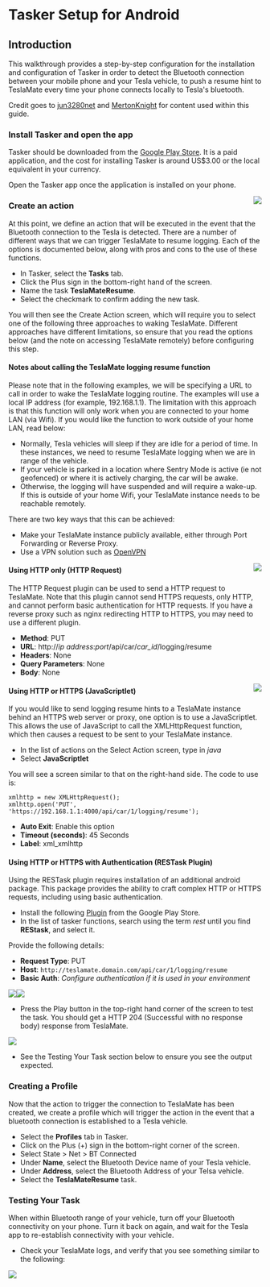 # Tasker Setup for Android

## Introduction

This walkthrough provides a step-by-step configuration for the installation and configuration of Tasker in order to detect the Bluetooth connection between your mobile phone and your Tesla vehicle, to push a resume hint to TeslaMate every time your phone connects locally to Tesla's bluetooth.

Credit goes to [jun3280net](https://github.com/jun3280net) and [MertonKnight](https://github.com/MertonKnight) for content used within this guide. 

### Install Tasker and open the app

Tasker should be downloaded from the [Google Play Store](https://play.google.com/store). It is a paid application, and the cost for  installing Tasker is around US$3.00 or the local equivalent in your currency. 

Open the Tasker app once the application is installed on your phone.

<img align="right" src="docs/images/tasker-create-action.png" />

### Create an action

At this point, we define an action that will be executed in the event that the Bluetooth connection to the Tesla is detected. There are a number of different ways that we can trigger TeslaMate to resume logging. Each of the options is documented below, along with pros and cons to the use of these functions.

   * In Tasker, select the **Tasks** tab.
   * Click the Plus sign in the bottom-right hand of the screen.
   * Name the task **TeslaMateResume**.
   * Select the checkmark to confirm adding the new task.

You will then see the Create Action screen, which will require you to select one of the following three approaches to waking TeslaMate. Different approaches have different limitations, so ensure that you read the options below (and the note on accessing TeslaMate remotely) before configuring this step.

#### Notes about calling the TeslaMate logging resume function

Please note that in the following examples, we will be specifying a URL to call in order to wake the TeslaMate logging routine. The examples will use a local IP address (for example, 192.168.1.1). The limitation with this approach is that this function will only work when you are connected to your home LAN (via Wifi). If you would like the function to work outside of your home LAN, read below:

   * Normally, Tesla vehicles will sleep if they are idle for a period of time. In these instances, we need to resume TeslaMate logging when we are in range of the vehicle.
   * If your vehicle is parked in a location where Sentry Mode is active (ie not geofenced) or where it is actively charging, the car will be awake.
   * Otherwise, the logging will have suspended and will require a wake-up. If this is outside of your home Wifi, your TeslaMate instance needs to be reachable remotely.
   
There are two key ways that this can be achieved:

   * Make your TeslaMate instance publicly available, either through Port Forwarding or Reverse Proxy.
   * Use a VPN solution such as [OpenVPN](https://github.com/adriankumpf/teslamate/issues/102#issuecomment-531497214)

<img align="right" src="docs/images/tasker-http.png" />

#### Using HTTP only (HTTP Request)

The HTTP Request plugin can be used to send a HTTP request to TeslaMate. Note that this plugin cannot send HTTPS requests, only HTTP, and cannot perform basic authentication for HTTP requests. If you have a reverse proxy such as nginx redirecting HTTP to HTTPS, you may need to use a different plugin.

   * **Method**: PUT
   * **URL**: http://*ip address*:*port*/api/car/*car_id*/logging/resume
   * **Headers**: None
   * **Query Parameters**: None
   * **Body**: None

<img align="right" src="docs/images/tasker-scriptlet.png" />

#### Using HTTP or HTTPS (JavaScriptlet)

If you would like to send logging resume hints to a TeslaMate instance behind an HTTPS web server or proxy, one option is to use a JavaScriptlet. This allows the use of JavaScript to call the XMLHttpRequest function, which then causes a request to be sent to your TeslaMate instance.

  * In the list of actions on the Select Action screen, type in *java*
  * Select **JavaScriptlet**

You will see a screen similar to that on the right-hand side. The code to use is:

```
xmlhttp = new XMLHttpRequest();
xmlhttp.open('PUT', 'https://192.168.1.1:4000/api/car/1/logging/resume');
```

  * **Auto Exit**: Enable this option
  * **Timeout (seconds)**: 45 Seconds
  * **Label**: xml_xmlhttp

#### Using HTTP or HTTPS with Authentication (RESTask Plugin)

Using the RESTask plugin requires installation of an additional android package. This package provides the ability to craft complex HTTP or HTTPS requests, including using basic authentication.

  * Install the following [Plugin](https://play.google.com/store/apps/details?id=com.freehaha.restask&hl=en_US) from the Google Play Store.
  * In the list of tasker functions, search using the term *rest* until you find **REStask**, and select it.

Provide the following details:

  * **Request Type**: PUT
  * **Host**: ```http://teslamate.domain.com/api/car/1/logging/resume```
  * **Basic Auth**: *Configure authentication if it is used in your environment*
  
 <img src="docs/images/restask-config1.png" /><img src="docs/images/restask-config2.png" />
  
  * Press the Play button in the top-right hand corner of the screen to test the task. You should get a HTTP 204 (Successful with no response body) response from TeslaMate.

<img src="docs/images/http_204.png"/>

* See the Testing Your Task section below to ensure you see the output expected.
  
### Creating a Profile
 
Now that the action to trigger the connection to TeslaMate has been created, we create a profile which will trigger the action in the event that a bluetooth connection is established to a Tesla vehicle. 

  * Select the **Profiles** tab in Tasker.
  * Click on the Plus (+) sign in the bottom-right corner of the screen.
  * Select State > Net > BT Connected
  * Under **Name**, select the Bluetooth Device name of your Tesla vehicle.
  * Under **Address**, select the Bluetooth Address of your Telsa vehicle.
  * Select the **TeslaMateResume** task.

### Testing Your Task

When within Bluetooth range of your vehicle, turn off your Bluetooth connectivity on your phone. Turn it back on again, and wait for the Tesla app to re-establish connectivity with your vehicle.

  * Check your TeslaMate logs, and verify that you see something similar to the following:
  
<img src="docs/images/teslamate-console-resume.png" />

